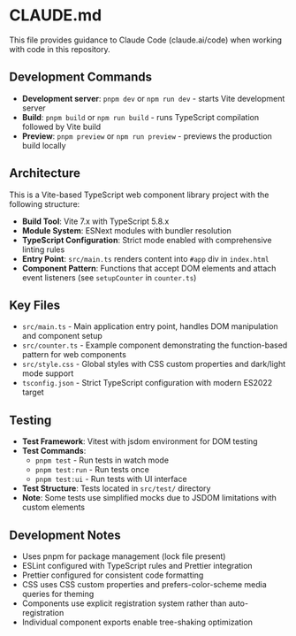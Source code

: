 # CLAUDE.md

This file provides guidance to Claude Code (claude.ai/code) when working with code in this repository.

## Development Commands

- **Development server**: `pnpm dev` or `npm run dev` - starts Vite development server
- **Build**: `pnpm build` or `npm run build` - runs TypeScript compilation followed by Vite build
- **Preview**: `pnpm preview` or `npm run preview` - previews the production build locally

## Architecture

This is a Vite-based TypeScript web component library project with the following structure:

- **Build Tool**: Vite 7.x with TypeScript 5.8.x
- **Module System**: ESNext modules with bundler resolution
- **TypeScript Configuration**: Strict mode enabled with comprehensive linting rules
- **Entry Point**: `src/main.ts` renders content into `#app` div in `index.html`
- **Component Pattern**: Functions that accept DOM elements and attach event listeners (see `setupCounter` in `counter.ts`)

## Key Files

- `src/main.ts` - Main application entry point, handles DOM manipulation and component setup
- `src/counter.ts` - Example component demonstrating the function-based pattern for web components
- `src/style.css` - Global styles with CSS custom properties and dark/light mode support
- `tsconfig.json` - Strict TypeScript configuration with modern ES2022 target

## Testing

- **Test Framework**: Vitest with jsdom environment for DOM testing
- **Test Commands**: 
  - `pnpm test` - Run tests in watch mode
  - `pnpm test:run` - Run tests once
  - `pnpm test:ui` - Run tests with UI interface
- **Test Structure**: Tests located in `src/test/` directory
- **Note**: Some tests use simplified mocks due to JSDOM limitations with custom elements

## Development Notes

- Uses pnpm for package management (lock file present)
- ESLint configured with TypeScript rules and Prettier integration
- Prettier configured for consistent code formatting
- CSS uses CSS custom properties and prefers-color-scheme media queries for theming
- Components use explicit registration system rather than auto-registration
- Individual component exports enable tree-shaking optimization